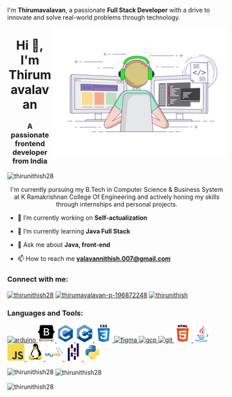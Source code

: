 

I'm **Thirumavalavan**, a passionate **Full Stack Developer** with a drive to innovate and solve real-world problems through technology. 

 <img align="right" alt="Coding" width="400" src="https://raw.githubusercontent.com/devSouvik/devSouvik/master/gif3.gif"> 

<h1 align="center">Hi 👋, I'm Thirumavalavan</h1>
<h3 align="center">A passionate frontend developer from India</h3>

<p align="left"> <img src="https://komarev.com/ghpvc/?username=thirunithish28&label=Profile%20views&color=0e75b6&style=flat" alt="thirunithish28" /> </p>

<p align="center"> I'm currently pursuing my B.Tech in Computer Science & Business System at K Ramakrishnan College Of Engineering and actively honing my skills through internships and personal projects. </p>

- 🔭 I’m currently working on **Self-actualization**

- 🌱 I’m currently learning **Java Full Stack**

- 💬 Ask me about **Java, front-end**

- 📫 How to reach me **valavannithish.007@gmail.com**

<h3 align="left">Connect with me:</h3>
<p align="left">
<a href="https://codepen.io/thirunithish28" target="blank"><img align="center" src="https://raw.githubusercontent.com/rahuldkjain/github-profile-readme-generator/master/src/images/icons/Social/codepen.svg" alt="thirunithish28" height="30" width="40" /></a>
<a href="https://linkedin.com/in/thirumavalavan-p-196872248" target="blank"><img align="center" src="https://raw.githubusercontent.com/rahuldkjain/github-profile-readme-generator/master/src/images/icons/Social/linked-in-alt.svg" alt="thirumavalavan-p-196872248" height="30" width="40" /></a>
<a href="https://www.leetcode.com/thirunithish" target="blank"><img align="center" src="https://raw.githubusercontent.com/rahuldkjain/github-profile-readme-generator/master/src/images/icons/Social/leet-code.svg" alt="thirunithish" height="30" width="40" /></a>
</p>

<h3 align="left">Languages and Tools:</h3>
<p align="left"> <a href="https://www.arduino.cc/" target="_blank" rel="noreferrer"> <img src="https://cdn.worldvectorlogo.com/logos/arduino-1.svg" alt="arduino" width="40" height="40"/> </a> <a href="https://getbootstrap.com" target="_blank" rel="noreferrer"> <img src="https://raw.githubusercontent.com/devicons/devicon/master/icons/bootstrap/bootstrap-plain-wordmark.svg" alt="bootstrap" width="40" height="40"/> </a> <a href="https://www.cprogramming.com/" target="_blank" rel="noreferrer"> <img src="https://raw.githubusercontent.com/devicons/devicon/master/icons/c/c-original.svg" alt="c" width="40" height="40"/> </a> <a href="https://www.w3schools.com/cpp/" target="_blank" rel="noreferrer"> <img src="https://raw.githubusercontent.com/devicons/devicon/master/icons/cplusplus/cplusplus-original.svg" alt="cplusplus" width="40" height="40"/> </a> <a href="https://www.w3schools.com/css/" target="_blank" rel="noreferrer"> <img src="https://raw.githubusercontent.com/devicons/devicon/master/icons/css3/css3-original-wordmark.svg" alt="css3" width="40" height="40"/> </a> <a href="https://www.figma.com/" target="_blank" rel="noreferrer"> <img src="https://www.vectorlogo.zone/logos/figma/figma-icon.svg" alt="figma" width="40" height="40"/> </a> <a href="https://cloud.google.com" target="_blank" rel="noreferrer"> <img src="https://www.vectorlogo.zone/logos/google_cloud/google_cloud-icon.svg" alt="gcp" width="40" height="40"/> </a> <a href="https://git-scm.com/" target="_blank" rel="noreferrer"> <img src="https://www.vectorlogo.zone/logos/git-scm/git-scm-icon.svg" alt="git" width="40" height="40"/> </a> <a href="https://www.w3.org/html/" target="_blank" rel="noreferrer"> <img src="https://raw.githubusercontent.com/devicons/devicon/master/icons/html5/html5-original-wordmark.svg" alt="html5" width="40" height="40"/> </a> <a href="https://www.java.com" target="_blank" rel="noreferrer"> <img src="https://raw.githubusercontent.com/devicons/devicon/master/icons/java/java-original.svg" alt="java" width="40" height="40"/> </a> <a href="https://developer.mozilla.org/en-US/docs/Web/JavaScript" target="_blank" rel="noreferrer"> <img src="https://raw.githubusercontent.com/devicons/devicon/master/icons/javascript/javascript-original.svg" alt="javascript" width="40" height="40"/> </a> <a href="https://www.linux.org/" target="_blank" rel="noreferrer"> <img src="https://raw.githubusercontent.com/devicons/devicon/master/icons/linux/linux-original.svg" alt="linux" width="40" height="40"/> </a> <a href="https://www.mysql.com/" target="_blank" rel="noreferrer"> <img src="https://raw.githubusercontent.com/devicons/devicon/master/icons/mysql/mysql-original-wordmark.svg" alt="mysql" width="40" height="40"/> </a> <a href="https://pandas.pydata.org/" target="_blank" rel="noreferrer"> <img src="https://raw.githubusercontent.com/devicons/devicon/2ae2a900d2f041da66e950e4d48052658d850630/icons/pandas/pandas-original.svg" alt="pandas" width="40" height="40"/> </a> <a href="https://www.python.org" target="_blank" rel="noreferrer"> <img src="https://raw.githubusercontent.com/devicons/devicon/master/icons/python/python-original.svg" alt="python" width="40" height="40"/> </a> </p>

<p><img align="left" src="https://github-readme-stats.vercel.app/api/top-langs?username=thirunithish28&show_icons=true&locale=en&layout=compact" alt="thirunithish28" /></p>

<p>&nbsp;<img align="center" src="https://github-readme-stats.vercel.app/api?username=thirunithish28&show_icons=true&locale=en" alt="thirunithish28" /></p>

<p><img align="center" src="https://github-readme-streak-stats.herokuapp.com/?user=thirunithish28&" alt="thirunithish28" /></p>

